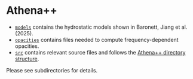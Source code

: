 # Athena++

- [`models`](/models) contains the hydrostatic models shown in Baronett, Jiang et al. (2025).
- [`opacities`](/opacities) contains files needed to compute frequency-dependent opacities.
- [`src`](/src) contains relevant source files and follows the [Athena++ directory structure](https://github.com/PrincetonUniversity/athena/tree/main/src).

Please see subdirectories for details.
